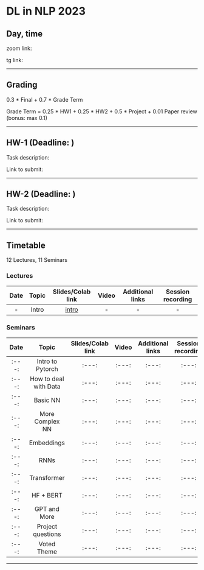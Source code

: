 # DL in NLP 2023

## Day, time

zoom link: 

tg link: 

__________________________________________

## Grading

0.3 * Final + 0.7 * Grade Term

Grade Term = 0.25 * HW1 + 0.25 * HW2 + 0.5 * Project + 0.01 Paper review (bonus: max 0.1)
__________________________________________

## HW-1 (Deadline: )

Task description: 

Link to submit: 

__________________________________________

## HW-2 (Deadline: )

Task description: 

Link to submit: 

__________________________________________

## Timetable

12 Lectures, 11 Seminars

### Lectures

| Date | Topic | Slides/Colab link | Video | Additional links | Session recording |
|:---:|:---:|:---:|:---:|:---:|:---:|
|-|Intro|[intro](https://docs.google.com/presentation/d/1cw340sXoNF450LcJGH7OXygBSckgmU1ZJwIjnxLlXVE/edit?usp=sharing)|-|-|-|



### Seminars

| Date | Topic | Slides/Colab link | Video | Additional links | Session recording |
|:---:|:---:|:---:|:---:|:---:|:---:|
|:---:|Intro to Pytorch|:---:|:---:|:---:|:---:|
|:---:|How to deal with Data|:---:|:---:|:---:|:---:|
|:---:|Basic NN|:---:|:---:|:---:|:---:|
|:---:|More Complex NN|:---:|:---:|:---:|:---:|
|:---:|Embeddings|:---:|:---:|:---:|:---:|
|:---:|RNNs|:---:|:---:|:---:|:---:|
|:---:|Transformer|:---:|:---:|:---:|:---:|
|:---:|HF + BERT|:---:|:---:|:---:|:---:|
|:---:|GPT and More|:---:|:---:|:---:|:---:|
|:---:|Project questions|:---:|:---:|:---:|:---:|
|:---:|Voted Theme|:---:|:---:|:---:|:---:|



__________________________________________


